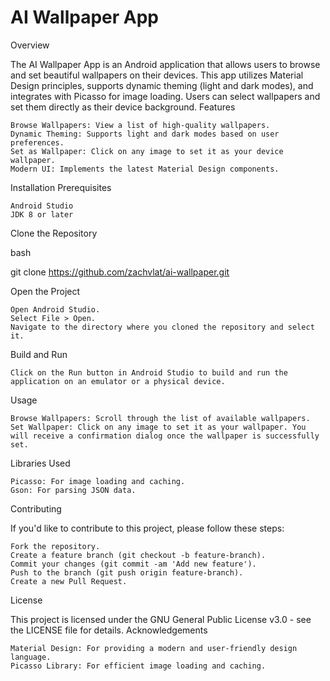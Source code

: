 # AI Wallpaper App
Overview

The AI Wallpaper App is an Android application that allows users to browse and set beautiful wallpapers on their devices. This app utilizes Material Design principles, supports dynamic theming (light and dark modes), and integrates with Picasso for image loading. Users can select wallpapers and set them directly as their device background.
Features

    Browse Wallpapers: View a list of high-quality wallpapers.
    Dynamic Theming: Supports light and dark modes based on user preferences.
    Set as Wallpaper: Click on any image to set it as your device wallpaper.
    Modern UI: Implements the latest Material Design components.


Installation
Prerequisites

    Android Studio
    JDK 8 or later

Clone the Repository

bash

git clone https://github.com/zachvlat/ai-wallpaper.git

Open the Project

    Open Android Studio.
    Select File > Open.
    Navigate to the directory where you cloned the repository and select it.

Build and Run

    Click on the Run button in Android Studio to build and run the application on an emulator or a physical device.

Usage

    Browse Wallpapers: Scroll through the list of available wallpapers.
    Set Wallpaper: Click on any image to set it as your wallpaper. You will receive a confirmation dialog once the wallpaper is successfully set.

Libraries Used

    Picasso: For image loading and caching.
    Gson: For parsing JSON data.

Contributing

If you'd like to contribute to this project, please follow these steps:

    Fork the repository.
    Create a feature branch (git checkout -b feature-branch).
    Commit your changes (git commit -am 'Add new feature').
    Push to the branch (git push origin feature-branch).
    Create a new Pull Request.

License

This project is licensed under the GNU General Public License v3.0 - see the LICENSE file for details.
Acknowledgements

    Material Design: For providing a modern and user-friendly design language.
    Picasso Library: For efficient image loading and caching.

